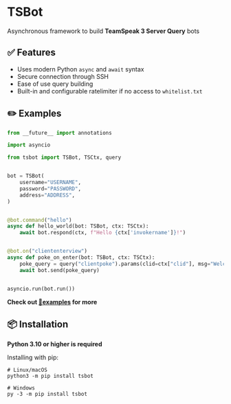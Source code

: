 # TSBot

Asynchronous framework to build **TeamSpeak 3 Server Query** bots

## ✅ Features

- Uses modern Python `async` and `await` syntax
- Secure connection through SSH
- Ease of use query building
- Built-in and configurable ratelimiter if no access to `whitelist.txt`

## ✏️ Examples

```python
from __future__ import annotations

import asyncio

from tsbot import TSBot, TSCtx, query


bot = TSBot(
    username="USERNAME",
    password="PASSWORD",
    address="ADDRESS",
)


@bot.command("hello")
async def hello_world(bot: TSBot, ctx: TSCtx):
    await bot.respond(ctx, f"Hello {ctx['invokername']}!")


@bot.on("cliententerview")
async def poke_on_enter(bot: TSBot, ctx: TSCtx):
    poke_query = query("clientpoke").params(clid=ctx["clid"], msg="Welcome to the server!")
    await bot.send(poke_query)


asyncio.run(bot.run())
```

**Check out [📁examples](https://github.com/0x4aK/TSBot/blob/master/examples) for more**

## 📦 Installation

**Python 3.10 or higher is required**

Installing with pip:

```shell
# Linux/macOS
python3 -m pip install tsbot

# Windows
py -3 -m pip install tsbot
```
